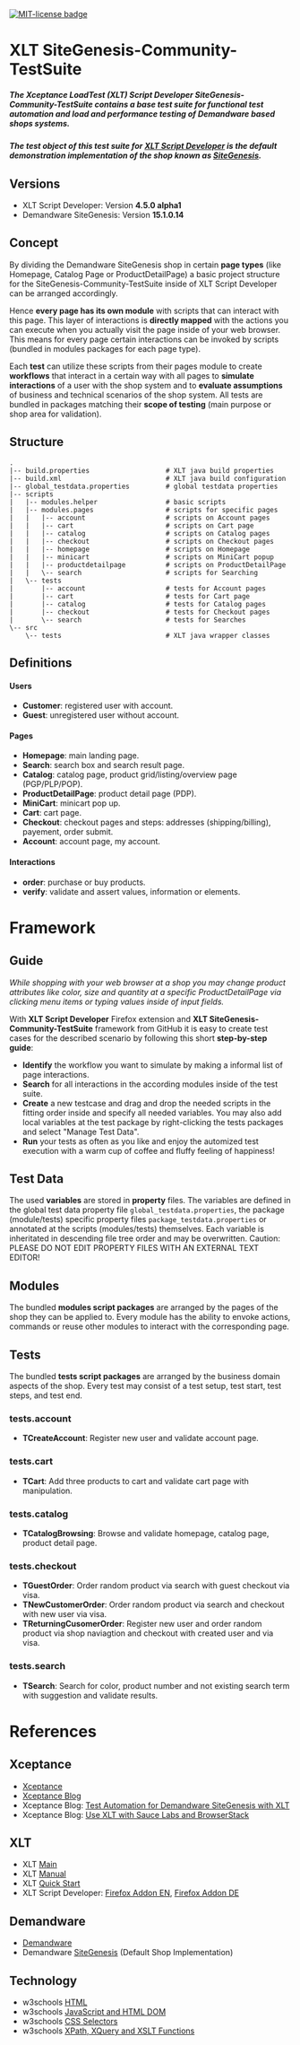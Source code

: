 <!-- <a href="https://gitter.im/dataduke/xlt-testsuite-documentation?utm_source=badge&utm_medium=badge&utm_campaign=pr-badge&utm_content=badge" target="_blank"><img src="https://badges.gitter.im/Join Chat.svg" alt="Gitter badge"></a> &nbsp; &nbsp; --> <a href="http://github.com/dataduke/xlt-testsuite-documentation/blob/master/LICENSE.md" target="_blank"><img src="http://img.shields.io/badge/License-MIT-blue.svg" alt="MIT-license badge"></a>

# XLT SiteGenesis-Community-TestSuite

##### The Xceptance LoadTest (XLT) Script Developer SiteGenesis-Community-TestSuite contains a base test suite for functional test automation and load and performance testing of Demandware based shops systems. 
##### The test object of this test suite for [XLT Script Developer](https://addons.mozilla.org/en-US/firefox/addon/xceptance-script-developer/) is the default demonstration implementation of the shop known as [SiteGenesis](http://www.demandware.com/on/demandware.store/Sites-SiteGenesis-Site).

## Versions

- XLT Script Developer: Version **4.5.0 alpha1**
- Demandware SiteGenesis: Version **15.1.0.14**

## Concept

By dividing the Demandware SiteGenesis shop in certain **page types** (like Homepage, Catalog Page or ProductDetailPage) a basic project structure for the SiteGenesis-Community-TestSuite inside of XLT Script Developer can be arranged accordingly. 

Hence **every page has its own module** with scripts that can interact with this page. This layer of interactions is **directly mapped** with the actions you can execute when you actually visit the page inside of your web browser. This means for every page certain interactions can be invoked by scripts (bundled in modules packages for each page type).

Each **test** can utilize these scripts from their pages module to create **workflows** that interact in a certain way with all pages to **simulate interactions** of a user with the shop system and to **evaluate assumptions** of business and technical scenarios of the shop system. All tests are bundled in packages matching their **scope of testing** (main purpose or shop area for validation).

## Structure

    .
    |-- build.properties                   # XLT java build properties
    |-- build.xml                          # XLT java build configuration
    |-- global_testdata.properties         # global testdata properties
    |-- scripts
    |   |-- modules.helper                 # basic scripts
    |   |-- modules.pages                  # scripts for specific pages
    |   |   |-- account                    # scripts on Account pages
    |   |   |-- cart                       # scripts on Cart page
    |   |   |-- catalog                    # scripts on Catalog pages
    |   |   |-- checkout                   # scripts on Checkout pages
    |   |   |-- homepage                   # scripts on Homepage
    |   |   |-- minicart                   # scripts on MiniCart popup
    |   |   |-- productdetailpage          # scripts on ProductDetailPage
    |   |   \-- search                     # scripts for Searching
    |   \-- tests
    |       |-- account                    # tests for Account pages
    |       |-- cart                       # tests for Cart page
    |       |-- catalog                    # tests for Catalog pages
    |       |-- checkout                   # tests for Checkout pages
    |       \-- search                     # tests for Searches
    \-- src
        \-- tests                          # XLT java wrapper classes

## Definitions

#### Users

- **Customer**: registered user with account.
- **Guest**: unregistered user without account.

#### Pages

- **Homepage**: main landing page.
- **Search**: search box and search result page.
- **Catalog**: catalog page, product grid/listing/overview page (PGP/PLP/POP).
- **ProductDetailPage**: product detail page (PDP).
- **MiniCart**: minicart pop up.
- **Cart**: cart page.
- **Checkout**: checkout pages and steps: addresses (shipping/billing), payement, order submit.
- **Account**: account page, my account.

#### Interactions

- **order**: purchase or buy products.
- **verify**: validate and assert values, information or elements.

# Framework

## Guide

_While shopping with your web browser at a shop you may change product attributes like color, size and quantity at a specific ProductDetailPage via clicking menu items or typing values inside of input fields._

With **XLT Script Developer** Firefox extension and **XLT SiteGenesis-Community-TestSuite** framework from GitHub it is easy to create test cases for the described scenario by following this short **step-by-step guide**:

- **Identify** the workflow you want to simulate by making a informal list of page interactions.
- **Search** for all interactions in the according modules inside of the test suite.
- **Create** a new testcase and drag and drop the needed scripts in the fitting order inside and specify all needed variables. You may also add local variables at the test package by right-clicking the tests packages and select "Manage Test Data".
- **Run** your tests as often as you like and enjoy the automized test execution with a warm cup of coffee and fluffy feeling of happiness!

## Test Data

The used **variables** are stored in **property** files. The variables are defined in the global test data property file `global_testdata.properties`, the package (module/tests) specific property files `package_testdata.properties` or annotated at the scripts (modules/tests) themselves. Each variable is inheritated in descending file tree order and may be overwritten. Caution: PLEASE DO NOT EDIT PROPERTY FILES WITH AN EXTERNAL TEXT EDITOR!

## Modules

The bundled **modules script packages** are arranged by the pages of the shop they can be applied to. Every module has the ability to envoke actions, commands or reuse other modules to interact with the corresponding page.

## Tests

The bundled **tests script packages** are arranged by the business domain aspects of the shop. Every test may consist of a test setup, test start, test steps, and test end. 

### tests.account

- **TCreateAccount**: Register new user and validate account page.

### tests.cart

- **TCart**: Add three products to cart and validate cart page with manipulation.

### tests.catalog

- **TCatalogBrowsing**: Browse and validate homepage, catalog page, product detail page.

### tests.checkout

- **TGuestOrder**: Order random product via search with guest checkout via visa.
- **TNewCustomerOrder**: Order random product via search and checkout with new user via visa.
- **TReturningCusomerOrder**: Register new user and order random product via shop naviagtion and checkout with created user and via visa.

### tests.search

- **TSearch**: Search for color, product number and not existing search term with suggestion and validate results.

# References

## Xceptance

- [Xceptance](https://www.xceptance.de/en/)
- [Xceptance Blog](http://blog.xceptance.com/)
- Xceptance Blog: [Test Automation for Demandware SiteGenesis with XLT](http://blog.xceptance.com/2012/10/27/test-automation-for-demandware-sitegenesis-with-xlt/)
- Xceptance Blog: [Use XLT with Sauce Labs and BrowserStack](http://blog.xceptance.com/2014/03/12/use-xlt-with-sauce-labs-and-browserstack/)

## XLT

- XLT [Main](https://www.xceptance.de/en/xlt/)
- XLT [Manual](https://lab.xceptance.de/releases/xlt/latest/user-manual.html)
- XLT [Quick Start](https://lab.xceptance.de/releases/xlt/latest/quick-start-guide.html)
- XLT Script Developer: [Firefox Addon EN](https://addons.mozilla.org/en-US/firefox/addon/xceptance-script-developer/), [Firefox Addon DE](https://addons.mozilla.org/de/firefox/addon/xceptance-script-developer/)

## Demandware

- [Demandware](http://www.demandware.com/)
- Demandware [SiteGenesis](http://www.demandware.com/on/demandware.store/Sites-SiteGenesis-Site) (Default Shop Implementation)

## Technology

- w3schools [HTML](http://www.w3schools.com/html/)
- w3schools [JavaScript and HTML DOM](http://www.w3schools.com/jsref/)
- w3schools [CSS Selectors](http://www.w3schools.com/cssref/)
- w3schools [XPath, XQuery and XSLT Functions](http://www.w3schools.com/xpath/)

